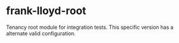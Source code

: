 # frank-lloyd-root

Tenancy root module for integration tests. This specific version has a alternate valid configuration.